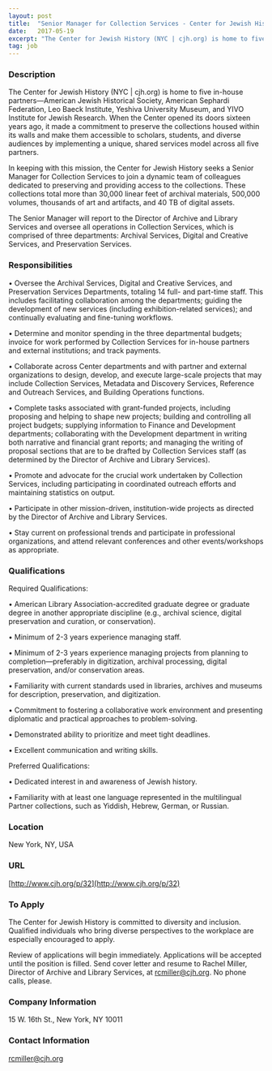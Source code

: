 ```yaml
---
layout: post
title:  "Senior Manager for Collection Services - Center for Jewish History"
date:   2017-05-19
excerpt: "The Center for Jewish History (NYC | cjh.org) is home to five in-house partners—American Jewish Historical Society, American Sephardi Federation, Leo Baeck Institute, Yeshiva University Museum, and YIVO Institute for Jewish Research. When the Center opened its doors sixteen years ago, it made a commitment to preserve the collections housed..."
tag: job
---
```


### Description   

The Center for Jewish History (NYC | cjh.org) is home to five in-house partners—American Jewish Historical Society, American Sephardi Federation, Leo Baeck Institute, Yeshiva University Museum, and YIVO Institute for Jewish Research.  When the Center opened its doors sixteen years ago, it made a commitment to preserve the collections housed within its walls and make them accessible to scholars, students, and diverse audiences by implementing a unique, shared services model across all five partners.

In keeping with this mission, the Center for Jewish History seeks a Senior Manager for Collection Services to join a dynamic team of colleagues dedicated to preserving and providing access to the collections. These collections total more than 30,000 linear feet of archival materials, 500,000 volumes, thousands of art and artifacts, and 40 TB of digital assets. 
  
The Senior Manager will report to the Director of Archive and Library Services and oversee all operations in Collection Services, which is comprised of three departments: Archival Services, Digital and Creative Services, and Preservation Services. 



### Responsibilities   



• 	Oversee the Archival Services, Digital and Creative Services, and Preservation Services Departments, totaling 14 full- and part-time staff. This includes facilitating collaboration among the departments; guiding the development of new services (including exhibition-related services); and continually evaluating and fine-tuning workflows. 

• 	Determine and monitor spending in the three departmental budgets; invoice for work performed by Collection Services for in-house partners and external institutions; and track payments.

• 	Collaborate across Center departments and with partner and external organizations to design, develop, and execute large-scale projects that may include Collection Services, Metadata and Discovery Services, Reference and Outreach Services, and Building Operations functions.

• 	Complete tasks associated with grant-funded projects, including proposing and helping to shape new projects; building and controlling all project budgets; supplying information to Finance and Development departments; collaborating with the Development department in writing both narrative and financial grant reports; and managing the writing of proposal sections that are to be drafted by Collection Services staff (as determined by the Director of Archive and Library Services).

• 	Promote and advocate for the crucial work undertaken by Collection Services, including participating in coordinated outreach efforts and maintaining statistics on output.

• 	Participate in other mission-driven, institution-wide projects as directed by the Director of Archive and Library Services.

• 	Stay current on professional trends and participate in professional organizations, and attend relevant conferences and other events/workshops as appropriate.



### Qualifications   

Required Qualifications:

• 	American Library Association-accredited graduate degree or graduate degree in another appropriate discipline (e.g., archival science, digital preservation and curation, or conservation).

• 	Minimum of 2-3 years experience managing staff.

• 	Minimum of 2-3 years experience managing projects from planning to completion—preferably in digitization, archival processing, digital preservation, and/or conservation areas.

• 	Familiarity with current standards used in libraries, archives and museums for description, preservation, and digitization.

• 	Commitment to fostering a collaborative work environment and presenting diplomatic and practical approaches to problem-solving.

• 	Demonstrated ability to prioritize and meet tight deadlines.

• 	Excellent communication and writing skills.

Preferred Qualifications:

• 	Dedicated interest in and awareness of Jewish history.

• 	Familiarity with at least one language represented in the multilingual Partner collections, such as Yiddish, Hebrew, German, or Russian. 





### Location   

New York, NY, USA


### URL   

[http://www.cjh.org/p/32](http://www.cjh.org/p/32)

### To Apply   

The Center for Jewish History is committed to diversity and inclusion. Qualified individuals who bring diverse perspectives to the workplace are especially encouraged to apply.

Review of applications will begin immediately. Applications will be accepted until the position is filled. Send cover letter and resume to Rachel Miller, Director of Archive and Library Services, at rcmiller@cjh.org. No phone calls, please.



### Company Information   

15 W. 16th St., New York, NY 10011


### Contact Information   

rcmiller@cjh.org

